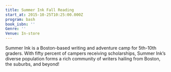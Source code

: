 ```yaml
---
title: Summer Ink Fall Reading
start_at: 2015-10-25T10:25:00.000Z
program: bash
book_isbn: ''
Genre: ''
Venue: In-store
---
```


Summer Ink is a Boston-based writing and adventure camp for 5th-10th graders. With fifty percent of campers receiving scholarships, Summer Ink’s diverse population forms a rich community of writers hailing from Boston, the suburbs, and beyond!